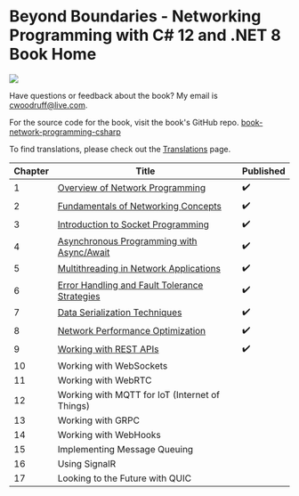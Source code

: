# Beyond Boundaries - Networking Programming with C# 12 and .NET 8 Book Home

![](http://woodruff.dev/wp-content/uploads/2024/03/networkheader.png)

Have questions or feedback about the book? My email is [cwoodruff@live.com](mailto:cwoodruff@live.com).

For the source code for the book, visit the book's GitHub repo. [book-network-programming-csharp
](https://github.com/cwoodruff/book-network-programming-csharp)

To find translations, please check out the [Translations](./Translations.md) page.

| Chapter | Title                                                                     | Published |
|---------|---------------------------------------------------------------------------|-----------|
| 1       | [Overview of Network Programming](./Chapter01/chapter01.md)               | ✔️        |
| 2       | [Fundamentals of Networking Concepts](./Chapter02/chapter02.md)           | ✔️        |
| 3       | [Introduction to Socket Programming](./Chapter03/chapter03.md)            | ✔️        |
| 4       | [Asynchronous Programming with Async/Await](./Chapter04/chapter04.md)     | ✔️        |
| 5       | [Multithreading in Network Applications](./Chapter05/chapter05.md)        | ✔️        |
| 6       | [Error Handling and Fault Tolerance Strategies](./Chapter06/Chapter06.md) | ✔️        |
| 7       | [Data Serialization Techniques](./Chapter07/Chapter07.md)                 | ✔️        |
| 8       | [Network Performance Optimization](./Chapter08/Chapter08.md)              | ✔️        |
| 9       | [Working with REST APIs](./Chapter09/chapter09.md)                        | ✔️        |
| 10      | Working with WebSockets                                                   |           |
| 11      | Working with WebRTC                                                       |           |
| 12      | Working with MQTT for IoT (Internet of Things)                            |           |
| 13      | Working with GRPC                                                         |           |
| 14      | Working with WebHooks                                                     |           |
| 15      | Implementing Message Queuing                                              |           |
| 16      | Using SignalR                                                             |           |
| 17      | Looking to the Future with QUIC                                           |           |